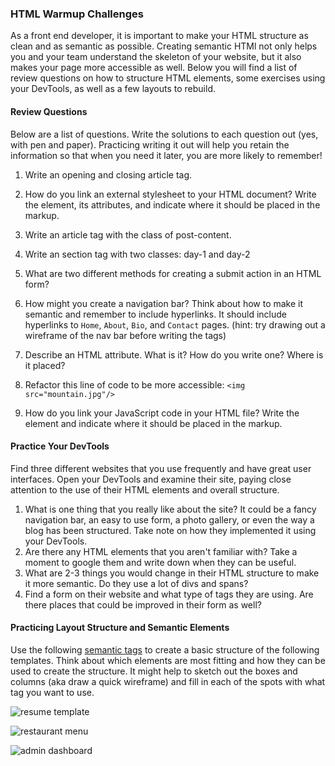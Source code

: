 ### HTML Warmup Challenges

As a front end developer, it is important to make your HTML structure as clean and as semantic as possible. Creating semantic HTMl not only helps you and your team understand the skeleton of your website, but it also makes your page more accessible as well.  Below you will find a list of review questions on how to structure HTML elements, some exercises using your DevTools, as well as a few layouts to rebuild.

#### Review Questions

Below are a list of questions.  Write the solutions to each question out (yes, with pen and paper).  Practicing writing it out will help you retain the information so that when you need it later, you are more likely to remember!

1. Write an opening and closing article tag. 
  <!-- ```
    <article></article>
  ``` -->
2. How do you link an external stylesheet to your HTML document? Write the element, its attributes,  and indicate where it should be placed in the markup.
  <!-- ```
    <link href="styles.css"  rel="stylesheet" type ="text/css" />
  ``` -->
3. Write an article tag with the class of post-content.
  <!-- ```
    <article class="post-content"></article>
  ``` -->
4. Write an section tag with two classes: day-1 and day-2
  <!-- ```
    <section class="day-1 day-2"></section>
  ``` -->
5. What are two different methods for creating a submit action in an HTML form?
  <!-- ```
    <input type="submit" />
    <button type="submit"></button>
  ``` -->
6. How might you create a navigation bar?  Think about how to make it semantic and remember to include hyperlinks.  It should include hyperlinks to `Home`, `About`, `Bio`, and `Contact` pages. (hint: try drawing out a wireframe of the nav bar before writing the tags)
  <!-- ```
    <nav>
      <ul>
        <li><a href="home">Home</a></li>
        <li><a href="about">About</a></li>
        <li><a href="bio">Bio</a></li>
        <li><a href="contact">Contact</a></li>
      </ul>
    </nav>
  ``` -->
7. Describe an HTML attribute. What is it? How do you write one? Where is it placed?
  <!-- ```
    An attribute can contain additional values that configure HTML elements and adjust their behavior.  They are included in the opening tag of an HTML element. Some examples can include classes, ids, href, src, etc.  Here is an example below:

    <img src="image-file.png">

  ``` -->
8. Refactor this line of code to be more accessible: `<img src="mountain.jpg"/>`
  <!-- ```
    <img src="mountain.jpg" alt="One of the highest peaks in the Rocky Mountains" />
  ``` -->
9. How do you link your JavaScript code in your HTML file? Write the element and indicate where it should be placed in the markup.

<!-- ```
  <script type="text/javascript" src="main.js"></script>

  This should be placed after the body tag to ensure that the Javascript loads after the DOM has finished loading.
``` -->

#### Practice Your DevTools

Find three different websites that you use frequently and have great user interfaces.  Open your DevTools and examine their site, paying close attention to the use of their HTML elements and overall structure.

1. What is one thing that you really like about the site?  It could be a fancy navigation bar, an easy to use form, a photo gallery, or even the way a blog has been structured.  Take note on how they implemented it using your DevTools.
2. Are there any HTML elements that you aren't familiar with?  Take a moment to google them and write down when they can be useful.
3. What are 2-3 things you would change in their HTML structure to make it more semantic.  Do they use a lot of divs and spans?
4. Find a form on their website and what type of tags they are using.  Are there places that could be improved in their form as well?

#### Practicing Layout Structure and Semantic Elements

Use the following [semantic tags](https://developer.mozilla.org/en-US/docs/Web/HTML/Element) to create a basic structure of the following templates.  Think about which elements are most fitting and how they can be used to create the structure.  It might help to sketch out the boxes and columns (aka draw a quick wireframe) and fill in each of the spots with what tag you want to use.

![resume template](images/resume-template.png)

![restaurant menu](images/menu-template.jpg)

![admin dashboard](images/admin-dashboard.jpeg)
